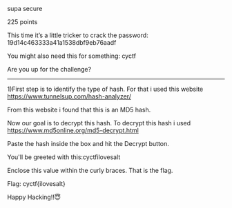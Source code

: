 supa secure

225 points

This time it’s a little tricker to crack the password: 19d14c463333a41a1538dbf9eb76aadf

You might also need this for something: cyctf

Are you up for the challenge?

-----------------------------------------------------------------------------------------------------------
1)First step is to identify the type of hash. For that i used this website
https://www.tunnelsup.com/hash-analyzer/

From this website i found that this is an MD5 hash.

Now our goal is to decrypt this hash. To decrypt this hash i used
https://www.md5online.org/md5-decrypt.html

Paste the hash inside the box and hit the Decrypt button.

You'll be greeted with this:cyctfilovesalt

Enclose this value within the curly braces. That is the flag.


Flag: cyctf{ilovesalt}

Happy Hacking!!😇
